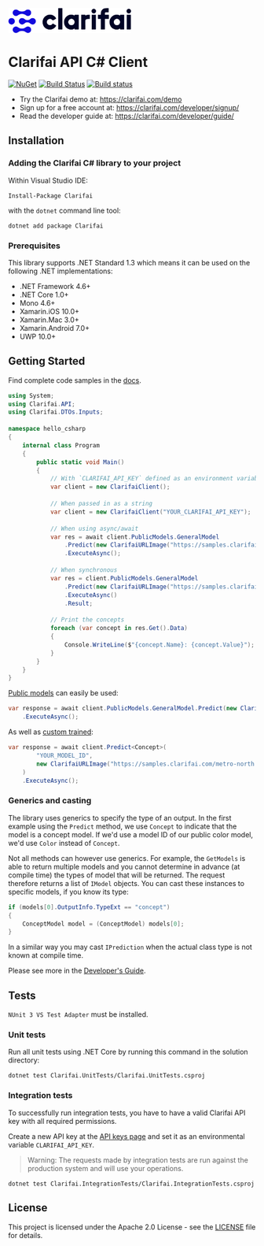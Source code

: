 ![Clarifai logo](logo.png)

# Clarifai API C# Client

[![NuGet](https://img.shields.io/nuget/v/Clarifai.svg)](https://www.nuget.org/packages/Clarifai)
[![Build Status](https://travis-ci.org/Clarifai/clarifai-csharp.svg?branch=master)](https://travis-ci.org/Clarifai/clarifai-csharp)
[![Build status](https://ci.appveyor.com/api/projects/status/osiexiua9ig1w3as/branch/master?svg=true)](https://ci.appveyor.com/project/robertwenquan/clarifai-csharp-1dm15/branch/master)

* Try the Clarifai demo at: https://clarifai.com/demo
* Sign up for a free account at: https://clarifai.com/developer/signup/
* Read the developer guide at: https://clarifai.com/developer/guide/

## Installation

### Adding the Clarifai C# library to your project

Within Visual Studio IDE:

```
Install-Package Clarifai
```

with the `dotnet` command line tool:

```
dotnet add package Clarifai
```

###  Prerequisites

This library supports .NET Standard 1.3 which means it can be used on the following .NET implementations:

- .NET Framework 4.6+
- .NET Core 1.0+
- Mono 4.6+
- Xamarin.iOS 10.0+
- Xamarin.Mac 3.0+
- Xamarin.Android 7.0+
- UWP 10.0+

## Getting Started

Find complete code samples in the [docs](https://clarifai.com/developer/docs/).

```csharp
using System;
using Clarifai.API;
using Clarifai.DTOs.Inputs;

namespace hello_csharp
{
    internal class Program
    {
        public static void Main()
        {
            // With `CLARIFAI_API_KEY` defined as an environment variable
            var client = new ClarifaiClient();
            
            // When passed in as a string
            var client = new ClarifaiClient("YOUR_CLARIFAI_API_KEY");
            
            // When using async/await
            var res = await client.PublicModels.GeneralModel
                .Predict(new ClarifaiURLImage("https://samples.clarifai.com/metro-north.jpg"))
                .ExecuteAsync();
                            
            // When synchronous
            var res = client.PublicModels.GeneralModel
                .Predict(new ClarifaiURLImage("https://samples.clarifai.com/metro-north.jpg"))
                .ExecuteAsync()
                .Result;

            // Print the concepts
            foreach (var concept in res.Get().Data)
            {
                Console.WriteLine($"{concept.Name}: {concept.Value}");
            }
        }
    }
}
```

[Public models](https://www.clarifai.com/models) can easily be used:

```csharp
var response = await client.PublicModels.GeneralModel.Predict(new ClarifaiURLImage("IMAGE URL"))
    .ExecuteAsync();
```

As well as [custom trained]():

```csharp
var response = await client.Predict<Concept>(
        "YOUR_MODEL_ID",
        new ClarifaiURLImage("https://samples.clarifai.com/metro-north.jpg")
    )
    .ExecuteAsync();
```

### Generics and casting

The library uses generics to specify the type of an output. In the first example using the `Predict` method, we use `Concept` to indicate that the model is a concept model. If we'd use a model ID of our public color model, we'd use `Color` instead of `Concept`.

Not all methods can however use generics. For example, the `GetModels` is able to return multiple models and you cannot determine in advance (at compile time) the types of model that will be returned. The request therefore returns a list of `IModel` objects. You can cast these instances to specific models, if you know its type:

```csharp
if (models[0].OutputInfo.TypeExt == "concept")
{
    ConceptModel model = (ConceptModel) models[0];
}
```

In a similar way you may cast `IPrediction` when the actual class type is not known at compile time.

Please see more in the [Developer's Guide](https://clarifai.com/developer/guide/).

## Tests

`NUnit 3 VS Test Adapter` must be installed.

### Unit tests

Run all unit tests using .NET Core by running this command in the solution directory:

```
dotnet test Clarifai.UnitTests/Clarifai.UnitTests.csproj
```

### Integration tests

To successfully run integration tests, you have to have a valid Clarifai API key with all required permissions.

Create a new API key at the [API keys page](https://www.clarifai.com/developer/account/api-keys) and set it as an environmental variable `CLARIFAI_API_KEY`.

> Warning: The requests made by integration tests are run against the production system and will use your operations.


```
dotnet test Clarifai.IntegrationTests/Clarifai.IntegrationTests.csproj
```

## License

This project is licensed under the Apache 2.0 License - see the [LICENSE](LICENSE) file for details.
